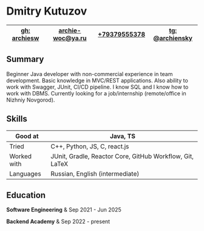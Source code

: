 # Dmitry Kutuzov

| [gh: archiesw](https://github.com/archiesw) | [archie-woc@ya.ru](mailto:archie-woc@ya.ru) | [+79379555378](tel:+79379555378) | [tg: @archiensky](https://archiensky.t.me) |
|----------|------------------|------------------|-------------|

## Summary

Beginner Java developer with non-commercial experience in team
development. Basic knowledge in MVC/REST applications. Also ability to
work with Swagger, JUnit, CI/CD pipeline. I know SQL and I know how to
work with DBMS. Currently looking for a job/internship (remote/office in
Nizhniy Novgorod).

## Skills

| Good at     | Java, TS                                                 |
|-------------|----------------------------------------------------------|
| Tried       | C++, Python, JS, C, react.js                             |
| Worked with | JUnit, Gradle, Reactor Core, GitHub Workflow, Git, LaTeX |
| Languages   | Russian, English (intermediate)                          |

## Education

**Software Engineering** & Sep 2021 - Jun 2025

**Backend Academy** & Sep 2022 - present
